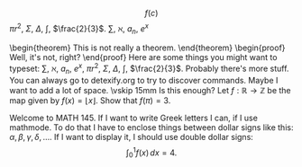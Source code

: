 $$f(c)$$
$\pi r^2$, $\Sigma$, $\Delta$, $\int$, 
$\frac{2}{3}$. 
$\sum$, $\aleph$, $a_n$, $e^x$

\begin{theorem} This is not really a theorem.
\end{theorem}
\begin{proof} Well, it's not, right?
\end{proof}
Here are some things you might want to typeset: $\sum$, $\aleph$, $a_n$, $e^x$, $\pi r^2$, $\Sigma$, $\Delta$, $\int$, 
$\frac{2}{3}$. 
Probably there's more stuff.  You can always go to detexify.org to try to discover commands.  Maybe I want to add a lot of space.
\vskip 15mm
Is this enough? Let $f:\mathbb{R}\to \mathbb{Z}$ be the map given by $f(x) = \lfloor x\rfloor$.  Show that
$f(\pi)=3$.

Welcome to MATH 145.  If I want to write Greek letters I can, if I use mathmode. To do that I have to enclose things between dollar signs like this: $\alpha, \beta, \gamma, \delta,\ldots$.  If I want to display it, I should use double dollar signs:
$$\int_0^1 f(x)\, dx = 4.$$